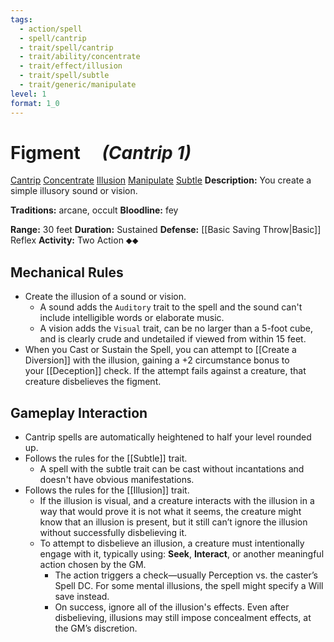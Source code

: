 ```yaml
---
tags:
  - action/spell
  - spell/cantrip
  - trait/spell/cantrip
  - trait/ability/concentrate
  - trait/effect/illusion
  - trait/spell/subtle
  - trait/generic/manipulate
level: 1
format: 1_0
---
```

# Figment [](#Actions "Two-Action") &emsp;*(Cantrip 1)*

[Cantrip](Cantrip.md "General Trait") [Concentrate](Concentrate.md "Action & Ability Trait") [Illusion](Illusion.md "Effect Trait") [Manipulate](Manipulate.md "General Trait") [Subtle](Subtle.md "General Trait")
**Description:** You create a simple illusory sound or vision.

**Traditions:** arcane, occult
**Bloodline:** fey

**Range:** 30 feet
**Duration:** Sustained
**Defense:** [[Basic Saving Throw|Basic]] Reflex
**Activity:** Two Action ⬥⬥

## Mechanical Rules

- Create the illusion of a sound or vision.
	- A sound adds the `Auditory` trait to the spell and the sound can't include intelligible words or elaborate music. 
	- A vision adds the `Visual` trait, can be no larger than a 5-foot cube, and is clearly crude and undetailed if viewed from within 15 feet.
- When you Cast or Sustain the Spell, you can attempt to [[Create a Diversion]] with the illusion, gaining a +2 circumstance bonus to your [[Deception]] check. If the attempt fails against a creature, that creature disbelieves the figment.

## Gameplay Interaction

- Cantrip spells are automatically heightened to half your level rounded up.
- Follows the rules for the [[Subtle]] trait.
	- A spell with the subtle trait can be cast without incantations and doesn't have obvious manifestations.
- Follows the rules for the [[Illusion]] trait.
	- If the illusion is visual, and a creature interacts with the illusion in a way that would prove it is not what it seems, the creature might know that an illusion is present, but it still can’t ignore the illusion without successfully disbelieving it. 
	- To attempt to disbelieve an illusion, a creature must intentionally engage with it, typically using: **Seek**, **Interact**, or another meaningful action chosen by the GM.
		- The action triggers a check—usually Perception vs. the caster’s Spell DC. For some mental illusions, the spell might specify a Will save instead.
		- On success, ignore all of the illusion's effects. Even after disbelieving, illusions may still impose concealment effects, at the GM’s discretion.